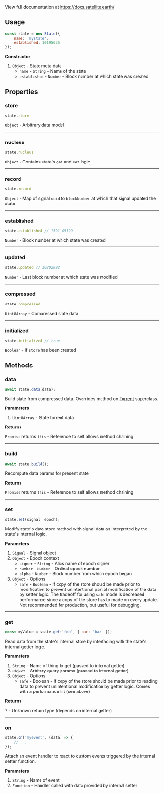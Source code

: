 View full documentation at https://docs.satellite.earth/

## Usage

``` js
const state = new State({
	name: 'mystate',
	established: 10195635
});
```

**Constructor**

1. `Object` - State meta data
	- `name` - `String` - Name of the state
	- `established` - `Number` - Block number at which state was created

## Properties

### store

``` js
state.store
```

`Object` - Arbitrary data model

---

### nucleus

``` js
state.nucleus
```

`Object` - Contains state's `get` and `set` logic

---

### record

``` js
state.record
```

`Object` - Map of signal `uuid` to `blockNumber` at which that signal updated the state

---

### established

``` js
state.established // 1591149129
```

`Number` - Block number at which state was created

---

### updated

``` js
state.updated // 10202992
```

`Number` - Last block number at which state was modified

---

### compressed

``` js
state.compressed
```

`Uint8Array` - Compressed state data

---

### initialized

``` js
state.initialized // true
```

`Boolean` - If `store` has been created

## Methods

### data

``` js
await state.data(data);
```

Build state from compressed data. Overrides method on [Torrent](/torrent) superclass.

**Parameters**

1. `Uint8Array` - State torrent data

**Returns**

`Promise` returns `this` - Reference to self allows method chaining

---

### build

``` js
await state.build();
```

Recompute data params for present state

**Returns**

`Promise` returns `this` - Reference to self allows method chaining

---

### set

``` js
state.set(signal, epoch);
```

Modify state's data store method with signal data as interpreted by the state's internal logic.

**Parameters**

1. `Signal` - Signal object
2. `Object` - Epoch context
	- `signer` - `String` - Alias name of epoch signer
	- `number` - `Number` - Ordinal epoch number
	- `alpha` - `Number` - Block number from which epoch began
3. `Object` - Options
	- `safe` - `Boolean` - If copy of the store should be made prior to modification to prevent unintentional partial modification of the data by setter logic. The tradeoff for using `safe` mode is decreased performance since a copy of the store has to made on every update. Not recommended for production, but useful for debugging.

---

### get

``` js
const myValue = state.get('foo', { bar: 'baz' });
```

Read data from the state's internal store by interfacing with the state's internal getter logic.

**Parameters**

1. `String` - Name of thing to get (passed to internal getter)
2. `Object` - Arbitary query params (passed to internal getter)
3. `Object` - Options
	- `safe` - Boolean - If copy of the store should be made prior to reading data to prevent unintentional modification by getter logic. Comes with a performance hit (see above)

**Returns**

`?` - Unknown return type (depends on internal getter)

---

### on

``` js
state.on('myevent', (data) => {
	// . . .
});
```

Attach an event handler to react to custom events triggered by the internal setter function.

**Parameters**

1. `String` - Name of event
2. `Function` - Handler called with data provided by internal setter
